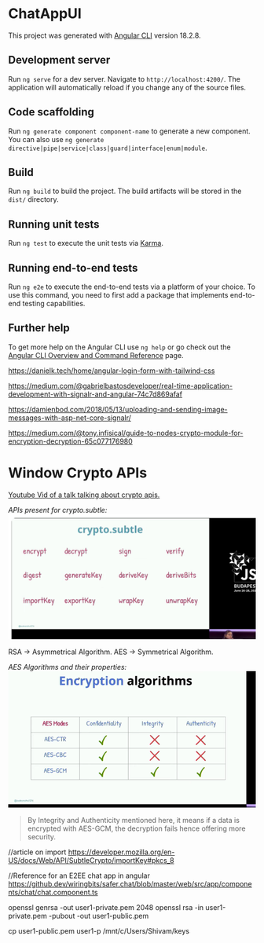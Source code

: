 # ChatAppUI

This project was generated with [Angular CLI](https://github.com/angular/angular-cli) version 18.2.8.

## Development server

Run `ng serve` for a dev server. Navigate to `http://localhost:4200/`. The application will automatically reload if you change any of the source files.

## Code scaffolding

Run `ng generate component component-name` to generate a new component. You can also use `ng generate directive|pipe|service|class|guard|interface|enum|module`.

## Build

Run `ng build` to build the project. The build artifacts will be stored in the `dist/` directory.

## Running unit tests

Run `ng test` to execute the unit tests via [Karma](https://karma-runner.github.io).

## Running end-to-end tests

Run `ng e2e` to execute the end-to-end tests via a platform of your choice. To use this command, you need to first add a package that implements end-to-end testing capabilities.

## Further help

To get more help on the Angular CLI use `ng help` or go check out the [Angular CLI Overview and Command Reference](https://angular.dev/tools/cli) page.

https://danielk.tech/home/angular-login-form-with-tailwind-css

https://medium.com/@gabrielbastosdeveloper/real-time-application-development-with-signalr-and-angular-74c7d869afaf

https://damienbod.com/2018/05/13/uploading-and-sending-image-messages-with-asp-net-core-signalr/

https://medium.com/@tony.infisical/guide-to-nodes-crypto-module-for-encryption-decryption-65c077176980

# Window Crypto APIs

[Youtube Vid of a talk talking about crypto apis.](https://www.youtube.com/watch?v=cZTHGPn1jdU)

_APIs present for crypto.subtle:_
![Crypto APIs](learnings/image.png)

RSA -> Asymmetrical Algorithm.
AES -> Symmetrical Algorithm.

_AES Algorithms and their properties:_
![AES Algorithms ](learnings/AES-Algo.png)

> By Integrity and Authenticity mentioned here, it means if a data is encrypted with AES-GCM, the decryption fails hence offering more security.

//article on import
https://developer.mozilla.org/en-US/docs/Web/API/SubtleCrypto/importKey#pkcs_8

//Reference for an E2EE chat app in angular
https://github.dev/wiringbits/safer.chat/blob/master/web/src/app/components/chat/chat.component.ts

openssl genrsa -out user1-private.pem 2048
openssl rsa -in user1-private.pem -pubout -out user1-public.pem

cp user1-public.pem user1-p /mnt/c/Users/Shivam/keys
